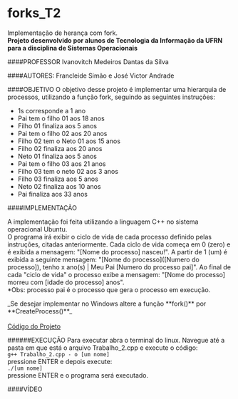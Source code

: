 # forks_T2
Implementação de herança com fork.<br>
**Projeto desenvolvido por alunos de Tecnologia da Informação da UFRN para a disciplina de Sistemas Operacionais**

####PROFESSOR
Ivanovitch Medeiros Dantas da Silva 

####AUTORES: 
Francleide Simão e José Victor Andrade

####OBJETIVO
O objetivo desse projeto é implementar uma hierarquia de processos, utilizando a função fork, seguindo as seguintes instruções:
<ul>
<li>1s corresponde a 1 ano</li>
<li>Pai tem o filho 01 aos 18 anos</li>
<li>Filho 01 finaliza aos 5 anos</li>
<li>Pai tem o filho 02 aos 20 anos</li>
<li>Filho 02 tem o Neto 01 aos 15 anos</li>
<li>Filho 02 finaliza aos 20 anos</li>
<li>Neto 01 finaliza aos 5 anos</li>
<li>Pai tem o filho 03 aos 21 anos</li>
<li>Filho 03 tem o neto 02 aos 3 anos</li>
<li>Filho 03 finaliza aos 5 anos</li>
<li>Neto 02 finaliza aos 10 anos</li>
<li>Pai finaliza aos 33 anos</li>
</ul>

####IMPLEMENTAÇÃO
<p>A implementação foi feita utilizando a linguagem C++ no sistema operacional Ubuntu.<br>
O programa irá exibir o ciclo de vida de cada processo definido pelas instruções, citadas anteriormente. Cada ciclo de vida começa em 0 (zero) e é exibida a mensagem: "[Nome do processo] nasceu!". A partir de 1 (um) é exibida a seguinte mensagem: "[Nome do processo]([Numero do processo]), tenho x ano(s) | Meu Pai [Numero do processo pai]". Ao final de cada "ciclo de vida" o processo exibe a mensagem: "[Nome do processo] morreu com [idade do processo] anos". 
<br> *Obs: processo pai é o processo que gera o processo em execução.
</p>
_Se desejar implementar no Windows altere a função **fork()** por **CreateProcess()**_<br><br>
<a href="https://github.com/francleide/forks_T2/blob/master/Trabalho_2.cpp">Código do Projeto</a>

######EXECUÇÃO
Para executar abra o terminal do linux. Navegue até a pasta em que está o arquivo Trabalho_2.cpp e execute o código:<br>
<code>g++ Trabalho_2.cpp - o [um nome]</code><br>
pressione ENTER e depois execute:<br>
<code>./[um nome]</code> <br>
pressione ENTER e o programa será executado.

####VÍDEO
